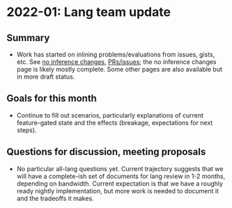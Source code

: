 # 2022-01: Lang team update

## Summary

* Work has started on inlining problems/evaluations from issues, gists, etc.
  See [no inference changes](../evaluation/no-inference-changes.md),
  [PRs/issues](../evaluation/issues.md); the no inference changes page is likely
  mostly complete. Some other pages are also available but in more draft status.

## Goals for this month

* Continue to fill out scenarios, particularly explanations of current
  feature-gated state and the effects (breakage, expectations for next steps).

## Questions for discussion, meeting proposals

* No particular all-lang questions yet. Current trajectory suggests that we will
  have a complete-ish set of documents for lang review in 1-2 months, depending
  on bandwidth. Current expectation is that we have a roughly ready nightly
  implementation, but more work is needed to document it and the tradeoffs it
  makes.
